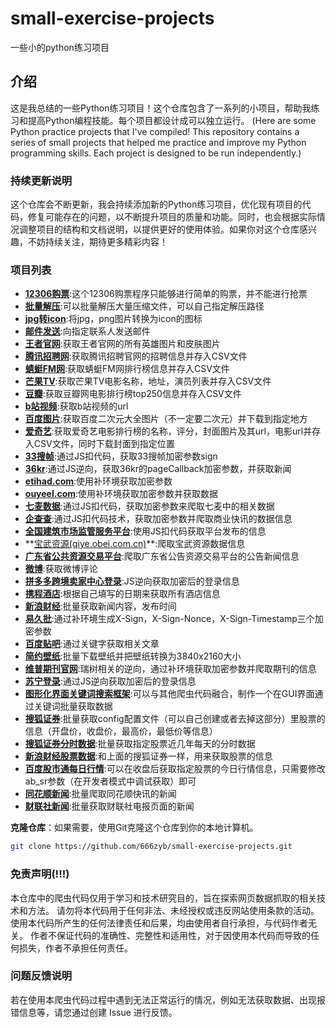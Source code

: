 # small-exercise-projects

一些小的python练习项目

## 介绍

这是我总结的一些Python练习项目！这个仓库包含了一系列的小项目，帮助我练习和提高Python编程技能。每个项目都设计成可以独立运行。
(Here are some Python practice projects that I've compiled! This repository contains a series of small projects that helped me practice and improve my Python programming skills. Each project is designed to be run independently.)

### 持续更新说明

这个仓库会不断更新，我会持续添加新的Python练习项目，优化现有项目的代码，修复可能存在的问题，以不断提升项目的质量和功能。同时，也会根据实际情况调整项目的结构和文档说明，以提供更好的使用体验。如果你对这个仓库感兴趣，不妨持续关注，期待更多精彩内容！

### 项目列表

- **[12306购票](https://github.com/666zyb/small-exercise-projects/tree/main/12306%E8%87%AA%E5%8A%A8%E8%B4%AD%E7%A5%A8)**:这个12306购票程序只能够进行简单的购票，并不能进行抢票
- **[批量解压](https://github.com/666zyb/small-exercise-projects/blob/main/batch_zip_extractor.py)**:可以批量解压大量压缩文件，可以自己指定解压路径
- **[jpg转icon](https://github.com/666zyb/small-exercise-projects/blob/main/jpg_icon.py)**:将jpg，png图片转换为icon的图标
- **[邮件发送](https://github.com/666zyb/small-exercise-projects/blob/main/sendEmail.py)**:向指定联系人发送邮件
- **[王者官网](https://github.com/666zyb/small-exercise-projects/tree/main/wangzheImage)**:获取王者官网的所有英雄图片和皮肤图片
- **[腾讯招聘网](https://github.com/666zyb/small-exercise-projects/tree/main/TxWork)**:获取腾讯招聘官网的招聘信息并存入CSV文件
- **[蜻蜓FM网](https://github.com/666zyb/small-exercise-projects/tree/main/qingtingFM)**:获取蜻蜓FM网排行榜信息并存入CSV文件
- **[芒果TV](https://github.com/666zyb/small-exercise-projects/tree/main/mangguoTV)**:获取芒果TV电影名称，地址，演员列表并存入CSV文件
- **[豆瓣](https://github.com/666zyb/small-exercise-projects/tree/main/douban)**:获取豆瓣网电影排行榜top250信息并存入CSV文件
- **[b站视频](https://github.com/666zyb/small-exercise-projects/tree/main/b站视频url)**:获取b站视频的url
- **[百度图片](https://github.com/666zyb/small-exercise-projects/tree/main/baiduImage)**:获取百度二次元大全图片（不一定要二次元）并下载到指定地方
- **[爱奇艺](https://github.com/666zyb/small-exercise-projects/tree/main/aiqiyiMovie)**:获取爱奇艺电影排行榜的名称，评分，封面图片及其url，电影url并存入CSV文件，同时下载封面到指定位置
- **[33搜帧](https://github.com/666zyb/small-exercise-projects/tree/main/33搜帧)**:通过JS扣代码，获取33搜帧加密参数sign
- **[36kr](https://github.com/666zyb/small-exercise-projects/tree/main/36kr)**:通过JS逆向，获取36kr的pageCallback加密参数，并获取新闻
- **[etihad.com](https://github.com/666zyb/small-exercise-projects/tree/main/etihad.com)**:使用补环境获取加密参数
- **[ouyeel.com](https://github.com/666zyb/small-exercise-projects/tree/main/ouyeel.com)**:使用补环境获取加密参数并获取数据
- **[七麦数据](https://github.com/666zyb/small-exercise-projects/tree/main/七麦数据)**:通过JS扣代码，获取加密参数来爬取七麦中的相关数据
- **[企查查](https://github.com/666zyb/small-exercise-projects/tree/main/企查查)**:通过JS扣代码技术，获取加密参数并爬取商业快讯的数据信息
- **[全国建筑市场监管服务平台](https://github.com/666zyb/small-exercise-projects/tree/main/全国建筑市场监管服务平台)**:使用JS扣代码获取平台发布的信息
- **[宝武资源(qiye.obei.com.cn)](https://github.com/666zyb/small-exercise-projects/tree/main/宝武资源(qiye.obei.com.cn))**:爬取宝武资源数据信息
- **[广东省公共资源交易平台](https://github.com/666zyb/small-exercise-projects/tree/main/广东省公共资源交易平台)**:爬取广东省公告资源交易平台的公告新闻信息
- **[微博](https://github.com/666zyb/small-exercise-projects/tree/main/微博)**:获取微博评论
- **[拼多多跨境卖家中心登录](https://github.com/666zyb/small-exercise-projects/tree/main/拼多多跨境卖家中心登录)**:JS逆向获取加密后的登录信息
- **[携程酒店](https://github.com/666zyb/small-exercise-projects/tree/main/携程酒店)**:根据自己填写的日期来获取所有酒店信息
- **[新浪财经](https://github.com/666zyb/small-exercise-projects/tree/main/新浪财经)**:批量获取新闻内容，发布时间
- **[易久批](https://github.com/666zyb/small-exercise-projects/tree/main/易久批)**:通过补环境生成X-Sign，X-Sign-Nonce，X-Sign-Timestamp三个加密参数
- **[百度贴吧](https://github.com/666zyb/small-exercise-projects/tree/main/百度贴吧)**:通过关键字获取相关文章
- **[简约壁纸](https://github.com/666zyb/small-exercise-projects/tree/main/简约壁纸)**:批量下载壁纸并把壁纸转换为3840x2160大小
- **[维普期刊官网](https://github.com/666zyb/small-exercise-projects/tree/main/维普期刊官网)**:瑞树相关的逆向，通过补环境获取加密参数并爬取期刊的信息
- **[苏宁登录](https://github.com/666zyb/small-exercise-projects/tree/main/苏宁登录)**:通过JS逆向获取加密后的登录信息
- **[图形化界面关键词搜索框架](https://github.com/666zyb/small-exercise-projects/tree/main/图形化界面关键词搜索框架)**:可以与其他爬虫代码融合，制作一个在GUI界面通过关键词批量获取数据
- **[搜狐证券](https://github.com/666zyb/small-exercise-projects/tree/main/搜狐证券.py)**:批量获取config配置文件（可以自己创建或者去掉这部分）里股票的信息（开盘价，收盘价，最高价，最低价等信息）
- **[搜狐证券分时数据](https://github.com/666zyb/small-exercise-projects/tree/main/搜狐证券分时数据.py)**:批量获取指定股票近几年每天的分时数据
- **[新浪财经股票数据](https://github.com/666zyb/small-exercise-projects/tree/main/新浪财经股票数据.py)**:和上面的搜狐证券一样，用来获取股票的信息
- **[百度股市通每日行情](https://github.com/666zyb/small-exercise-projects/tree/main/百度股市通每日行情.py)**:可以在收盘后获取指定股票的今日行情信息，只需要修改ab_sr参数（在开发者模式中调试获取）即可
- **[同花顺新闻](https://github.com/666zyb/small-exercise-projects/tree/main/同花顺.py)**:批量爬取同花顺快讯的新闻
- **[财联社新闻](https://github.com/666zyb/small-exercise-projects/tree/main/财联社.py)**:批量获取财联社电报页面的新闻

 **克隆仓库**：如果需要，使用Git克隆这个仓库到你的本地计算机。

   ```bash
git clone https://github.com/666zyb/small-exercise-projects.git
   ```

### 免责声明(!!!)

本仓库中的爬虫代码仅用于学习和技术研究目的，旨在探索网页数据抓取的相关技术和方法。
请勿将本代码用于任何非法、未经授权或违反网站使用条款的活动。使用本代码所产生的任何法律责任和后果，均由使用者自行承担，与代码作者无关。
作者不保证代码的准确性、完整性和适用性，对于因使用本代码而导致的任何损失，作者不承担任何责任。

### 问题反馈说明

若在使用本爬虫代码过程中遇到无法正常运行的情况，例如无法获取数据、出现报错信息等，请您通过创建 Issue 进行反馈。
